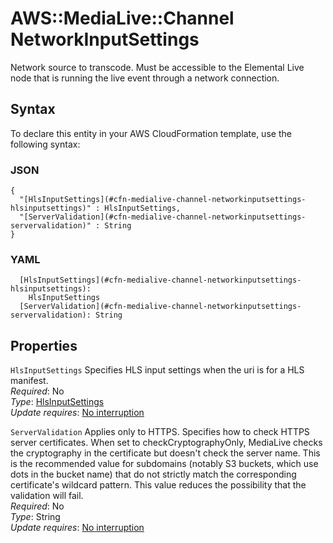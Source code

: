 # AWS::MediaLive::Channel NetworkInputSettings<a name="aws-properties-medialive-channel-networkinputsettings"></a>

Network source to transcode\. Must be accessible to the Elemental Live node that is running the live event through a network connection\.

## Syntax<a name="aws-properties-medialive-channel-networkinputsettings-syntax"></a>

To declare this entity in your AWS CloudFormation template, use the following syntax:

### JSON<a name="aws-properties-medialive-channel-networkinputsettings-syntax.json"></a>

```
{
  "[HlsInputSettings](#cfn-medialive-channel-networkinputsettings-hlsinputsettings)" : HlsInputSettings,
  "[ServerValidation](#cfn-medialive-channel-networkinputsettings-servervalidation)" : String
}
```

### YAML<a name="aws-properties-medialive-channel-networkinputsettings-syntax.yaml"></a>

```
  [HlsInputSettings](#cfn-medialive-channel-networkinputsettings-hlsinputsettings): 
    HlsInputSettings
  [ServerValidation](#cfn-medialive-channel-networkinputsettings-servervalidation): String
```

## Properties<a name="aws-properties-medialive-channel-networkinputsettings-properties"></a>

`HlsInputSettings`  <a name="cfn-medialive-channel-networkinputsettings-hlsinputsettings"></a>
Specifies HLS input settings when the uri is for a HLS manifest\.  
*Required*: No  
*Type*: [HlsInputSettings](aws-properties-medialive-channel-hlsinputsettings.md)  
*Update requires*: [No interruption](https://docs.aws.amazon.com/AWSCloudFormation/latest/UserGuide/using-cfn-updating-stacks-update-behaviors.html#update-no-interrupt)

`ServerValidation`  <a name="cfn-medialive-channel-networkinputsettings-servervalidation"></a>
Applies only to HTTPS\. Specifies how to check HTTPS server certificates\. When set to checkCryptographyOnly, MediaLive checks the cryptography in the certificate but doesn't check the server name\. This is the recommended value for subdomains \(notably S3 buckets, which use dots in the bucket name\) that do not strictly match the corresponding certificate's wildcard pattern\. This value reduces the possibility that the validation will fail\.   
*Required*: No  
*Type*: String  
*Update requires*: [No interruption](https://docs.aws.amazon.com/AWSCloudFormation/latest/UserGuide/using-cfn-updating-stacks-update-behaviors.html#update-no-interrupt)